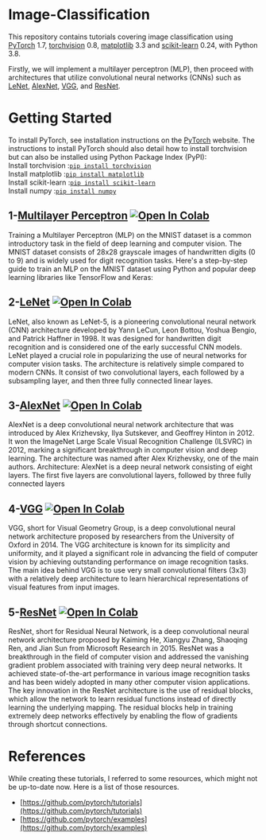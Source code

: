 # Image-Classification
This repository contains tutorials covering image classification using [PyTorch](https://github.com/pytorch/pytorch)
 1.7, [torchvision](https://github.com/pytorch/vision) 0.8, [matplotlib](https://matplotlib.org/) 3.3 and [scikit-learn](https://scikit-learn.org/stable/index.html) 0.24, with Python 3.8.

Firstly, we will implement a multilayer perceptron (MLP), then proceed with architectures that utilize convolutional neural networks (CNNs) such as [LeNet](http://yann.lecun.com/exdb/lenet/), [AlexNet](https://www.mathworks.com/help/deeplearning/ref/alexnet.html), [VGG](https://towardsdatascience.com/vgg-neural-networks-the-next-step-after-alexnet-3f91fa9ffe2c), and [ResNet](https://arxiv.org/abs/1512.03385).

 

# Getting Started
To install PyTorch, see installation instructions on the [PyTorch](https://pytorch.org/) website.
The instructions to install PyTorch should also detail how to install torchvision but can also be installed using Python Package Index (PyPI):<br>
Install torchvision :[`pip install torchvision`](https://pypi.org/project/torchvision/)<br>
Install matplotlib :[`pip install matplotlib`](https://pypi.org/project/matplotlib/)<br>
Install scikit-learn :[`pip install scikit-learn`](https://pypi.org/project/scikit-learn/)<br>
Install numpy :[`pip install numpy`](https://pypi.org/project/numpy/)<br>
 
 


 
## 1-[Multilayer Perceptron](https://github.com/Jagritimaurya82/Image-Classification/blob/main/1_MLP_MNIST.ipynb) [![Open In Colab](https://colab.research.google.com/assets/colab-badge.svg)](https://colab.research.google.com/github/Jagritimaurya82/Image-Classification/blob/main/1_MLP_MNIST.ipynb)

Training a Multilayer Perceptron (MLP) on the MNIST dataset is a common introductory task in the field of deep learning and computer vision. The MNIST dataset consists of 28x28 grayscale images of handwritten digits (0 to 9) and is widely used for digit recognition tasks. Here's a step-by-step guide to train an MLP on the MNIST dataset using Python and popular deep learning libraries like TensorFlow and Keras:
 
 

## 2-[LeNet](https://github.com/Jagritimaurya82/Image-Classification/blob/main/1_LeNet_MNIST.ipynb) [![Open In Colab](https://colab.research.google.com/assets/colab-badge.svg)](https://colab.research.google.com/github/Jagritimaurya82/Image-Classification/blob/main/1_LeNet_MNIST.ipynb)

LeNet, also known as LeNet-5, is a pioneering convolutional neural network (CNN) architecture developed by Yann LeCun, Leon Bottou, Yoshua Bengio, and Patrick Haffner in 1998. It was designed for handwritten digit recognition and is considered one of the early successful CNN models. LeNet played a crucial role in popularizing the use of neural networks for computer vision tasks. The architecture is relatively simple compared to modern CNNs. It consist of two convolutional layers, each followed by a subsampling layer, and then three fully connected linear layes.

## 3-[AlexNet](https://github.com/Jagritimaurya82/Image-Classification/blob/main/3_AlexNet_CIFAR10.ipynb) [![Open In Colab](https://colab.research.google.com/assets/colab-badge.svg)](https://colab.research.google.com/github/Jagritimaurya82/Image-Classification/blob/main/3_AlexNet_CIFAR10.ipynb)

AlexNet is a deep convolutional neural network architecture that was introduced by Alex Krizhevsky, Ilya Sutskever, and Geoffrey Hinton in 2012. It won the ImageNet Large Scale Visual Recognition Challenge (ILSVRC) in 2012, marking a significant breakthrough in computer vision and deep learning. The architecture was named after Alex Krizhevsky, one of the main authors.
Architecture: AlexNet is a deep neural network consisting of eight layers. The first five layers are convolutional layers, followed by three fully connected layers


## 4-[VGG](https://github.com/Jagritimaurya82/Image-Classification/blob/main/4_VGG_CIFAR10.ipynb) [![Open In Colab](https://colab.research.google.com/assets/colab-badge.svg)](https://colab.research.google.com/github/Jagritimaurya82/Image-Classification/blob/main/4_VGG_CIFAR10.ipynb)

VGG, short for Visual Geometry Group, is a deep convolutional neural network architecture proposed by researchers from the University of Oxford in 2014. The VGG architecture is known for its simplicity and uniformity, and it played a significant role in advancing the field of computer vision by achieving outstanding performance on image recognition tasks.
The main idea behind VGG is to use very small convolutional filters (3x3) with a relatively deep architecture to learn hierarchical representations of visual features from input images.

## 5-[ResNet](https://github.com/Jagritimaurya82/Image-Classification/blob/main/5_ResNet_Kaggle_CUB200.ipynb) [![Open In Colab](https://colab.research.google.com/assets/colab-badge.svg)](https://colab.research.google.com/github/Jagritimaurya82/Image-Classification/blob/main/5_ResNet_Kaggle_CUB200.ipynb)


ResNet, short for Residual Neural Network, is a deep convolutional neural network architecture proposed by Kaiming He, Xiangyu Zhang, Shaoqing Ren, and Jian Sun from Microsoft Research in 2015. ResNet was a breakthrough in the field of computer vision and addressed the vanishing gradient problem associated with training very deep neural networks. It achieved state-of-the-art performance in various image recognition tasks and has been widely adopted in many other computer vision applications.
The key innovation in the ResNet architecture is the use of residual blocks, which allow the network to learn residual functions instead of directly learning the underlying mapping. The residual blocks help in training extremely deep networks effectively by enabling the flow of gradients through shortcut connections.



# References
While creating these tutorials, I referred to some resources, which might not be up-to-date now. Here is a list of those resources.
* [https://github.com/pytorch/tutorials](https://github.com/pytorch/tutorials)
* [https://github.com/pytorch/examples](https://github.com/pytorch/examples)
